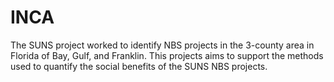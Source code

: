 # INCA
The SUNS project worked to identify NBS projects in the 3-county area in Florida of Bay, Gulf, and Franklin. This projects aims to support the methods used to quantify the social benefits of the SUNS NBS projects.  
